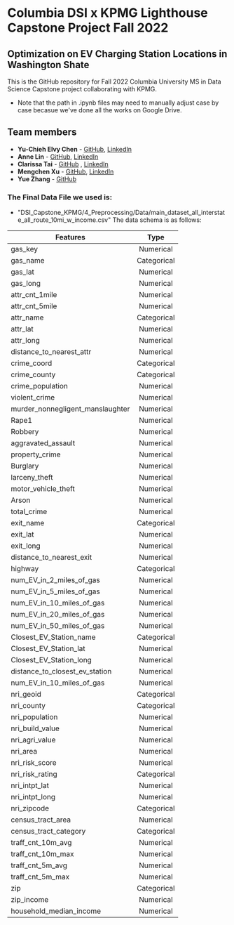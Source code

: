 # Columbia DSI x KPMG Lighthouse Capstone Project Fall 2022
## Optimization on EV Charging Station Locations in Washington Shate

This is the GitHub repository for Fall 2022 Columbia University MS in Data Science Capstone project collaborating with KPMG.

* Note that the path in .ipynb files may need to manually adjust case by case becasue we've done all the works on Google Drive.

## Team members
  - **Yu-Chieh Elvy Chen** - [GitHub](https://github.com/elvychen), [LinkedIn](https://www.linkedin.com/in/elvychen/)
  - **Anne Lin** - [GitHub](https://github.com/anqilin11), [LinkedIn](https://www.linkedin.com/in/anqil/)
  - **Clarissa Tai** - [GitHub](https://github.com/clarissarjtai) , [LinkedIn](https://www.linkedin.com/in/clarissarjtai/)
  - **Mengchen Xu** - [GitHub](https://github.com/Helen962), [LinkedIn](https://www.linkedin.com/in/mengchen-xu/)
  - **Yue Zhang** - [GitHub](https://github.com/stellazhangyue)


### The Final Data File we used is:
- "DSI_Capstone_KPMG/4_Preprocessing/Data/main_dataset_all_interstate_all_route_10mi_w_income.csv"
The data schema is as follows:

| Features                        | Type           | 
|---------------------------------|:-------------:| 
| gas_key                         | Numerical |  
| gas_name                        |    Categorical   |    
| gas_lat                         |   Numerical    | 
| gas_long                        | Numerical |
| attr_cnt_1mile                  | Numerical |  
| attr_cnt_5mile                  |  Numerical     |    
| attr_name                       |   Categorical    | 
| attr_lat                        | Numerical |
| attr_long                         | Numerical |  
| distance_to_nearest_attr        |    Numerical   |    
| crime_coord                         |   Categorical    | 
| crime_county                        | Categorical |
| crime_population                         | Numerical |  
| violent_crime                        |   Numerical    |    
| murder_nonnegligent_manslaughter      |   Numerical    | 
| Rape1                         | Numerical |
| Robbery                   | Numerical |  
| aggravated_assault                  |  Numerical     |    
| property_crime                       |   Numerical    | 
| Burglary                        | Numerical |
| larceny_theft                         | Numerical |  
| motor_vehicle_theft         |   Numerical    |    
| Arson                          |   Numerical    | 
| total_crime                        | Numerical |
| exit_name | Categorical |
| exit_lat                         |   Numerical    | 
| exit_long                        | Numerical |
| distance_to_nearest_exit                  | Numerical |  
| highway                   |  Categorical     |    
| num_EV_in_2_miles_of_gas     |   Numerical    | 
| num_EV_in_5_miles_of_gas         | Numerical |
| num_EV_in_10_miles_of_gas           | Numerical |  
| num_EV_in_20_miles_of_gas          |   Numerical    |    
| num_EV_in_50_miles_of_gas               |   Numerical    | 
| Closest_EV_Station_name                        | Categorical |
| Closest_EV_Station_lat | Numerical |
| Closest_EV_Station_long      |   Numerical    | 
| distance_to_closest_ev_station             | Numerical |
| num_EV_in_10_miles_of_gas             | Numerical |  
| nri_geoid                        |   Categorical    |    
| nri_county                         |   Categorical    | 
| nri_population                        | Numerical |
| nri_build_value | Numerical |
| nri_agri_value                        | Numerical |
| nri_area                         | Numerical |  
| nri_risk_score                        |   Numerical    |    
| nri_risk_rating                         |   Categorical    | 
| nri_intpt_lat                        | Numerical |
| nri_intpt_long | Numerical |
| nri_zipcode                         | Categorical |  
| census_tract_area                         |   Numerical    | 
| census_tract_category                        | Categorical |
| traff_cnt_10m_avg | Numerical |
| traff_cnt_10m_max                       |   Numerical    | 
| traff_cnt_5m_avg                        | Numerical |
| traff_cnt_5m_max                         | Numerical |
| zip | Categorical |
| zip_income                        | Numerical |
| household_median_income                         | Numerical |            




